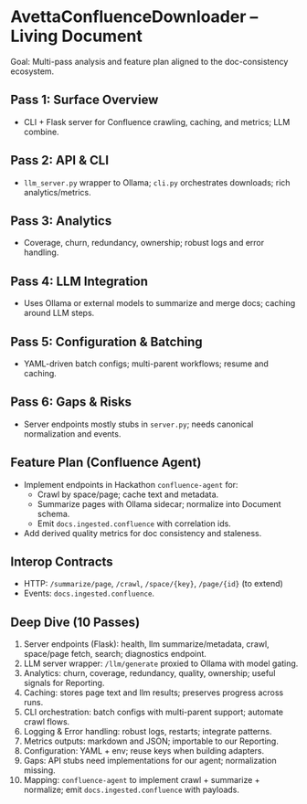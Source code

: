# AvettaConfluenceDownloader – Living Document

Goal: Multi-pass analysis and feature plan aligned to the doc-consistency ecosystem.

## Pass 1: Surface Overview
- CLI + Flask server for Confluence crawling, caching, and metrics; LLM combine.

## Pass 2: API & CLI
- `llm_server.py` wrapper to Ollama; `cli.py` orchestrates downloads; rich analytics/metrics.

## Pass 3: Analytics
- Coverage, churn, redundancy, ownership; robust logs and error handling.

## Pass 4: LLM Integration
- Uses Ollama or external models to summarize and merge docs; caching around LLM steps.

## Pass 5: Configuration & Batching
- YAML-driven batch configs; multi-parent workflows; resume and caching.

## Pass 6: Gaps & Risks
- Server endpoints mostly stubs in `server.py`; needs canonical normalization and events.

## Feature Plan (Confluence Agent)
- Implement endpoints in Hackathon `confluence-agent` for:
  - Crawl by space/page; cache text and metadata.
  - Summarize pages with Ollama sidecar; normalize into Document schema.
  - Emit `docs.ingested.confluence` with correlation ids.
- Add derived quality metrics for doc consistency and staleness.

## Interop Contracts
- HTTP: `/summarize/page`, `/crawl`, `/space/{key}`, `/page/{id}` (to extend)
- Events: `docs.ingested.confluence`.

## Deep Dive (10 Passes)
1) Server endpoints (Flask): health, llm summarize/metadata, crawl, space/page fetch, search; diagnostics endpoint.
2) LLM server wrapper: `/llm/generate` proxied to Ollama with model gating.
3) Analytics: churn, coverage, redundancy, quality, ownership; useful signals for Reporting.
4) Caching: stores page text and llm results; preserves progress across runs.
5) CLI orchestration: batch configs with multi-parent support; automate crawl flows.
6) Logging & Error handling: robust logs, restarts; integrate patterns.
7) Metrics outputs: markdown and JSON; importable to our Reporting.
8) Configuration: YAML + env; reuse keys when building adapters.
9) Gaps: API stubs need implementations for our agent; normalization missing.
10) Mapping: `confluence-agent` to implement crawl + summarize + normalize; emit `docs.ingested.confluence` with payloads.
